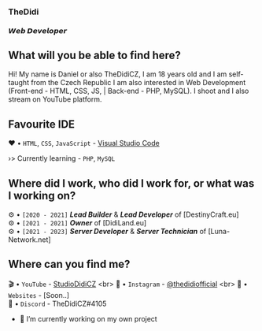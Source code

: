 ### TheDidi

#### 𝙒𝙚𝙗 𝘿𝙚𝙫𝙚𝙡𝙤𝙥𝙚𝙧

## What will you be able to find here?
Hi! My name is Daniel or also TheDidiCZ, I am 18 years old and I am self-taught from the Czech Republic I am also interested in Web Development (Front-end - HTML, CSS, JS, | Back-end - PHP, MySQL). I shoot and I also stream on YouTube platform.

## Favourite IDE
❤️ • `HTML`, `CSS`, `JavaScript` - [Visual Studio Code](https://code.visualstudio.com/download) <br>

›> Currently learning - `PHP`, `MySQL`

## Where did I work, who did I work for, or what was I working on? <br>
⚙️ • `[2020 - 2021]` ***Lead Builder*** & ***Lead Developer*** of [DestinyCraft.eu] <br>
⚙️ • `[2021 - 2021]` ***Owner*** of [DidiLand.eu] <br>
⚙️ • `[2021 - 2023]` ***Server Developer*** & ***Server Technician*** of [Luna-Network.net] <br>

## Where can you find me?

🎬 • `YouTube` - [StudioDidiCZ]([https://www.youtube.com/channel/UC_lLen-FFlIm3t3i3u5tfWA](https://www.youtube.com/channel/UChxqWTKhoUIGkbqhpFKPqAA)) <br>
📸 • `Instagram` - [@thedidiofficial]([https://www.instagram.com/thedidi/](https://www.instagram.com/thedidiofficial/)) <br>
📌 • `Websites` - [Soon..] <br>
💬 • `Discord` - TheDidiCZ#4105

- 🔭 I’m currently working on my own project 





